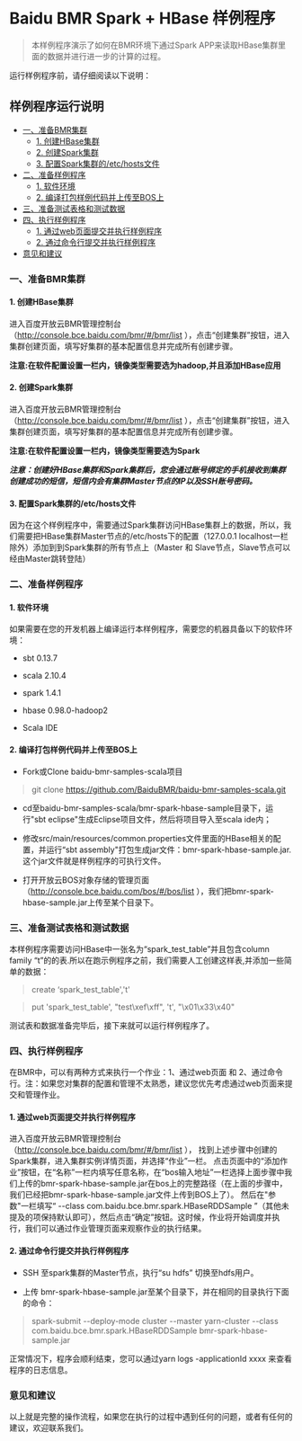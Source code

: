 # Baidu BMR Spark + HBase 样例程序

> 本样例程序演示了如何在BMR环境下通过Spark APP来读取HBase集群里面的数据并进行进一步的计算的过程。

运行样例程序前，请仔细阅读以下说明：

## <a name='TOC'>样例程序运行说明</a>

  * [一、准备BMR集群](#prepare_cluster)
    - [1. 创建HBase集群](#prepare_cluster_hbase)
    - [2. 创建Spark集群](#prepare_cluster_spark)
    - [3. 配置Spark集群的/etc/hosts文件](#prepare_cluster_config)
  * [二、准备样例程序](#prepare_example)
    - [1. 软件环境](#prepare_example_software)
    - [2. 编译打包样例代码并上传至BOS上](#prepare_example_package)
  * [三、准备测试表格和测试数据](#prepare_data)
  * [四、执行样例程序](#exec_prog)
    - [1. 通过web页面提交并执行样例程序](#exec_prog_web)
    - [2. 通过命令行提交并执行样例程序](#exec_prog_cmd)
  * [意见和建议](#feedback)


### <a name="prepare_cluster">一、准备BMR集群</a>
#### <a name="prepare_cluster_hbase">1. 创建HBase集群</a>
进入百度开放云BMR管理控制台（http://console.bce.baidu.com/bmr/#/bmr/list ），点击“创建集群”按钮，进入集群创建页面，填写好集群的基本配置信息并完成所有创建步骤。

**注意:在软件配置设置一栏内，镜像类型需要选为hadoop,并且添加HBase应用**

#### <a name="prepare_cluster_spark">2. 创建Spark集群</a>
进入百度开放云BMR管理控制台（http://console.bce.baidu.com/bmr/#/bmr/list ），点击“创建集群”按钮，进入集群创建页面，填写好集群的基本配置信息并完成所有创建步骤。

**注意:在软件配置设置一栏内，镜像类型需要选为Spark**

***注意：创建好HBase集群和Spark集群后，您会通过账号绑定的手机接收到集群创建成功的短信，短信内会有集群Master节点的IP以及SSH账号密码。***

#### <a name="prepare_cluster_config">3. 配置Spark集群的/etc/hosts文件</a>

因为在这个样例程序中，需要通过Spark集群访问HBase集群上的数据，所以，我们需要把HBase集群Master节点的/etc/hosts下的配置（127.0.0.1 localhost一栏除外）添加到到Spark集群的所有节点上（Master 和 Slave节点，Slave节点可以经由Master跳转登陆）

### <a name="prepare_example">二、准备样例程序</a>

#### <a name="prepare_example_software">1. 软件环境</a>
如果需要在您的开发机器上编译运行本样例程序，需要您的机器具备以下的软件环境：

* sbt 0.13.7

* scala 2.10.4

* spark 1.4.1

* hbase 0.98.0-hadoop2

* Scala IDE

#### <a name="prepare_example_package">2. 编译打包样例代码并上传至BOS上</a>

* Fork或Clone baidu-bmr-samples-scala项目

> git clone https://github.com/BaiduBMR/baidu-bmr-samples-scala.git
	
* cd至baidu-bmr-samples-scala/bmr-spark-hbase-sample目录下，运行"sbt eclipse"生成Eclipse项目文件，然后将项目导入至scala ide内；

* 修改src/main/resources/common.properties文件里面的HBase相关的配置，并运行“sbt assembly"打包生成jar文件：bmr-spark-hbase-sample.jar. 这个jar文件就是样例程序的可执行文件。

* 打开开放云BOS对象存储的管理页面（http://console.bce.baidu.com/bos/#/bos/list ），我们把bmr-spark-hbase-sample.jar上传至某个目录下。

### <a name="prepare_data">三、准备测试表格和测试数据</a>

本样例程序需要访问HBase中一张名为“spark_test_table”并且包含column family “t”的的表.所以在跑示例程序之前，我们需要人工创建这样表,并添加一些简单的数据：

> create ‘spark_test_table','t'

> put 'spark_test_table', "test\xef\xff", 't', "\x01\x33\x40"

测试表和数据准备完毕后，接下来就可以运行样例程序了。

### <a name="exec_prog">四、执行样例程序</a>

在BMR中，可以有两种方式来执行一个作业：1、通过web页面 和 2、通过命令行。注：如果您对集群的配置和管理不太熟悉，建议您优先考虑通过web页面来提交和管理作业。

#### <a name="exec_prog_web">1. 通过web页面提交并执行样例程序</a>

进入百度开放云BMR管理控制台（http://console.bce.baidu.com/bmr/#/bmr/list ）， 找到上述步骤中创建的Spark集群，进入集群实例详情页面，并选择“作业”一栏。
点击页面中的“添加作业”按钮，在“名称”一栏内填写任意名称，在“bos输入地址”一栏选择上面步骤中我们上传的bmr-spark-hbase-sample.jar在bos上的完整路径（在上面的步骤中，我们已经把bmr-spark-hbase-sample.jar文件上传到BOS上了）。
然后在"参数"一栏填写“ --class com.baidu.bce.bmr.spark.HBaseRDDSample ”（其他未提及的项保持默认即可），然后点击“确定”按钮。这时候，作业将开始调度并执行，我们可以通过作业管理页面来观察作业的执行结果。

#### <a name="exec_prog_cmd">2. 通过命令行提交并执行样例程序</a>

* SSH 至spark集群的Master节点，执行“su hdfs” 切换至hdfs用户。

* 上传 bmr-spark-hbase-sample.jar至某个目录下，并在相同的目录执行下面的命令：

> spark-submit --deploy-mode cluster  --master  yarn-cluster --class com.baidu.bce.bmr.spark.HBaseRDDSample bmr-spark-hbase-sample.jar

正常情况下，程序会顺利结束，您可以通过yarn logs -applicationId xxxx  来查看程序的日志信息。

### <a name="feedback">意见和建议</a>
以上就是完整的操作流程，如果您在执行的过程中遇到任何的问题，或者有任何的建议，欢迎<a name="http://ticket.bce.baidu.com/#/ticket/create">联系我们</a>。
